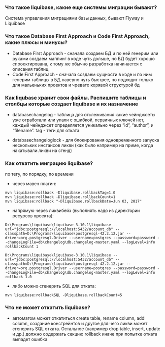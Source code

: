 ### Что такое liquibase, какие еще системы миграции бывают?
Система управления миграциями базы данных, бывают Flyway и Liquibase

### Что такое Database First Approach и Code First Approach, какие плюсы и минусы?
+ Database First Approach - сначала создаем БД и по ней генерим или руками создаем маппинг в коде
		чуть дольше, но БД будет хорошо спроектирована, к тому же обычно разработка начинается с описания таблиц
+ Code First Approach - сначала создаем сущности в коде и по ним генерим таблицы в БД
		наверно чуть быстрее, но подходит только для мальеньких проектов и чревато корявой структурой бд
	
### Как liqubase хранит свои файлы. Распишите таблицы и столбцы которые создает liquibase и их назначение
+ databasechangelog - таблица для отслеживания какие чейнджсеты уже отработали или упали с ошибкой, первичных ключей нет, каждый чейнджсет определяется уникально через “id”, “author”, и “filename”. tag - теги для отката
	
+ databasechangeloglock - для блокирования одновременного запуска нескольких инстансов ликви (как было например на приме, когда накатывали ликви на стенд)

### Как откатить миграцию liquibase?
по тегу, по порядку, по времени

+ через мавен плагин:
```
mvn liquibase:rollback -Dliquibase.rollbackTag=1.0
mvn liquibase:rollback -Dliquibase.rollbackCount=1
mvn liquibase:rollback "-Dliquibase.rollbackDate=Jun 03, 2017"
```
	
+ напрямую через ликвибейз (выполнять надо из директории ресурсов проекта):
```
D:\Programs\liquibase\liquibase-3.10.1\liquibase --url="jdbc:postgresql://localhost:5432/account_db" --classpath=D:\Programs\liquibase\postgresql-42.2.12.jar --driver=org.postgresql.Driver --username=postgres --password=password --changeLogFile=db\changelog\db.changelog-master.yaml --logLevel=info rollbackCount 1
```
```
D:\Programs\liquibase\liquibase-3.10.1\liquibase --url="jdbc:postgresql://localhost:5432/account_db" --classpath=D:\Programs\liquibase\postgresql-42.2.12.jar --driver=org.postgresql.Driver --username=postgres --password=password --changeLogFile=db\changelog\db.changelog-master.yaml --logLevel=info rollback 1.0
```
+ либо можно сгенерить SQL для отката:
```
mvn liquibase:rollbackSQL -Dliquibase.rollbackCount=5
```
		
### Что не может откатить liquibase?
+ автоматом может откатиться create table, rename column, add column, создание констрейнтов и другое для чего ликви может сгенерить SQL отката. Остальное (например drop table, insert, update и др.) должно содержать секцию rollback иначе при попытке отката выпадет ошибка